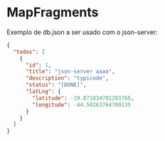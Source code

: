 # MapFragments

Exemplo de db.json a ser usado com o json-server:

```json
{
  "todos": [
    {
      "id": 1,
      "title": "json-server aaaa",
      "description": "typicode",
      "status": "[DONE]",
      "latLng": {
        "latitude": -19.871034791283765,
        "longitude": -44.50263764709235
      }
    }
  ]
}

```